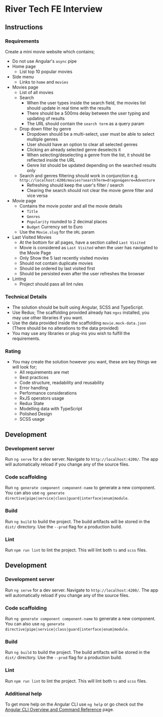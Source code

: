 # River Tech FE Interview

## Instructions

### Requirements

Create a mini movie website which contains;

* Do not use Angular's `async` pipe
* Home page
  	* List top 10 popular movies
* Side menu
  	* Links to `home` and `movies`
* Movies page
  	* List of all movies
  	* Search
    	* When the user types inside the search field, the movies list should update in real time with the results
    	* There should be a 500ms delay between the user typing and updating of results
    	* The URL should contain the `search term` as a query param
    * Drop down filter by genre
      	* Dropdown should be a multi-select, user must be able to select multiple genres
      	* User should have an option to clear all selected genres
      	* Clicking an already selected genre deselects it
      	* When selecting/deselecting a genre from the list, it should be reflected inside the URL
      	* Genre list should be updated depending on the searched results only
    * Search and genres filtering should work in conjunction e.g. `http://localhost:4200/movies?searchTerm=dragon&genre=Adventure`
        * Refreshing should keep the user's filter / search
        * Clearing the search should not clear the movie genre filter and vice versa
* Movie page
  	* Contains the movie poster and all the movie details
		* `Title`
		* `Genres`
		* `Popularity` rounded to 2 decimal places
		* `Budget` Currency set to Euro
  	* Use the `Movie.slug` for the `URL` param
* Last Visited Movies
  	* At the bottom for all pages, have a section called `Last Visited`
  	* Movie is considered as `Last Visited` when the user has navigated to the Movie Page
  	* Only Show the 5 last recently visited movies
  	* Should not contain duplicate movies
  	* Should be ordered by last visited first
  	* Should be persisted even after the user refreshes the browser
* Linting
  * Project should pass all lint rules

### Technical Details

* The solution should be built using Angular, SCSS and TypeScript.
* Use Redux; The scaffolding provided already has `ngxs` installed, you may use other libraries if you want.
* Use the data provided inside the scaffolding `movie.mock-data.json` (There should be no alterations to the data provided)
* You may use any libraries or plug-ins you wish to fulfill the requirements.

### Rating

* You may create the solution however you want, these are key things we will look for;
  * All requirements are met
  * Best practices
  * Code structure, readability and reusability
  * Error handling
  * Performance considerations
  * RxJS operators usage
  * Redux State
  * Modelling data with TypeScript
  * Polished Design
  * SCSS usage

## Development

### Development server

Run `ng serve` for a dev server. Navigate to `http://localhost:4200/`. The app will automatically reload if you change any of the source files.

### Code scaffolding

Run `ng generate component component-name` to generate a new component. You can also use `ng generate directive|pipe|service|class|guard|interface|enum|module`.

### Build

Run `ng build` to build the project. The build artifacts will be stored in the `dist/` directory. Use the `--prod` flag for a production build.

### Lint

Run `npm run lint` to lint the project. This will lint both `ts` and `scss` files.

## Development

### Development server

Run `ng serve` for a dev server. Navigate to `http://localhost:4200/`. The app will automatically reload if you change any of the source files.

### Code scaffolding

Run `ng generate component component-name` to generate a new component. You can also use `ng generate directive|pipe|service|class|guard|interface|enum|module`.

### Build

Run `ng build` to build the project. The build artifacts will be stored in the `dist/` directory. Use the `--prod` flag for a production build.

### Lint

Run `npm run lint` to lint the project. This will lint both `ts` and `scss` files.

### Additional help

To get more help on the Angular CLI use `ng help` or go check out the [Angular CLI Overview and Command Reference](https://angular.io/cli) page.
